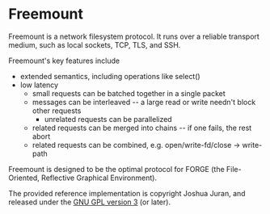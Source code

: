 Freemount
=========

Freemount is a network filesystem protocol.  It runs over a reliable transport medium, such as local sockets, TCP, TLS, and SSH.

Freemount's key features include

* extended semantics, including operations like select()
* low latency
	- small requests can be batched together in a single packet
	- messages can be interleaved -- a large read or write needn't block other requests
		- unrelated requests can be parallelized
	- related requests can be merged into chains -- if one fails, the rest abort
	- related requests can be combined, e.g. open/write-fd/close -> write-path

Freemount is designed to be the optimal protocol for FORGE (the File-Oriented, Reflective Graphical Environment).

The provided reference implementation is copyright Joshua Juran, and released under the [GNU GPL version 3][GPL] (or later).

[GPL]:  <GPLv3.txt>

